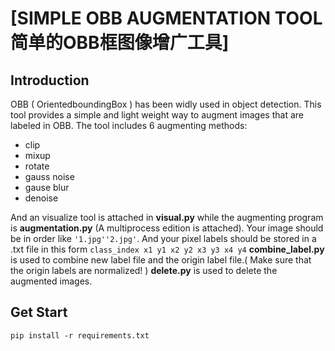 # [SIMPLE OBB AUGMENTATION TOOL 简单的OBB框图像增广工具]
## Introduction
OBB ( OrientedboundingBox ) has been widly used in object detection. This tool provides a simple and light weight way to augment images that are labeled in OBB. The tool includes 6 augmenting methods:
* clip
* mixup
* rotate
* gauss noise
* gause blur
* denoise

And an visualize tool is attached in **visual.py** while the augmenting program is **augmentation.py** (A multiprocess edition is attached). Your image should be in order like `'1.jpg''2.jpg'`. And your pixel labels should be stored in a .txt file in this form `class_index x1 y1 x2 y2 x3 y3 x4 y4`
**combine_label.py** is used to combine new label file and the origin label file.( Make sure that the origin labels are normalized! ) **delete.py** is used to delete the augmented images. 

## Get Start
```
pip install -r requirements.txt
```
